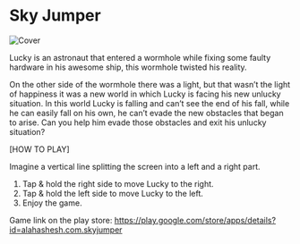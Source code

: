 # Sky Jumper

![Cover ](https://fbcdn-sphotos-e-a.akamaihd.net/hphotos-ak-xtl1/v/t1.0-9/1934825_1685032658410155_8425359178419646511_n.jpg?oh=468a39698d261a1892659c0a6ab52e4c&oe=576E0664&__gda__=1461950169_92015a773512f6180192ec4d981d6aee)

Lucky is an astronaut that entered a wormhole while fixing some faulty hardware in his awesome ship, this wormhole twisted his reality.

On the other side of the wormhole there was a light, but that wasn’t the light of happiness it was a new world in which Lucky is facing his new unlucky situation. In this world Lucky is falling and can’t see the end of his fall, while he can easily fall on his own, he can’t evade the new obstacles that began to arise. Can you help him evade those obstacles and exit his unlucky situation?

[HOW TO PLAY]

Imagine a vertical line splitting the screen into a left and a right part.

1. Tap & hold the right side to move Lucky to the right.
2. Tap & hold the left side to move Lucky to the left.
3. Enjoy the game.

Game link on the play store:
https://play.google.com/store/apps/details?id=alahashesh.com.skyjumper
